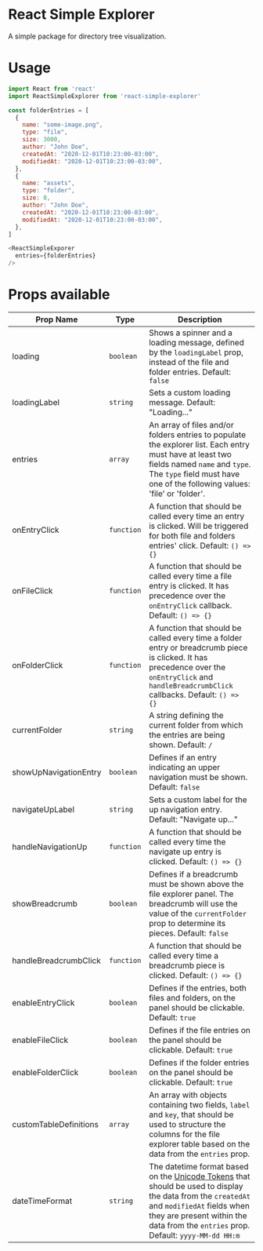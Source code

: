# React Simple Explorer

A simple package for directory tree visualization.

# Usage

```javascript
import React from 'react'
import ReactSimpleExplorer from 'react-simple-explorer'

const folderEntries = [
  {
    name: "some-image.png",
    type: "file",
    size: 3000,
    author: "John Doe",
    createdAt: "2020-12-01T10:23:00-03:00",
    modifiedAt: "2020-12-01T10:23:00-03:00",
  },
  {
    name: "assets",
    type: "folder",
    size: 0,
    author: "John Doe",
    createdAt: "2020-12-01T10:23:00-03:00",
    modifiedAt: "2020-12-01T10:23:00-03:00",
  },
]

<ReactSimpleExporer
  entries={folderEntries}
/>
```

# Props available
Prop Name | Type | Description
--------- | ---- | -----------
loading | `boolean` | Shows a spinner and a loading message, defined by the `loadingLabel` prop, instead of the file and folder entries. Default: `false`
loadingLabel | `string` | Sets a custom loading message. Default: "Loading..."
entries | `array` | An array of files and/or folders entries to populate the explorer list. Each entry must have at least two fields named `name` and `type`. The `type` field must have one of the following values: 'file' or  'folder'.
onEntryClick | `function` | A function that should be called every time an entry is clicked. Will be triggered for both file and folders entries' click. Default: `() => {}`
onFileClick | `function` | A function that should be called every time a file entry is clicked. It has precedence over the `onEntryClick` callback. Default: `() => {}`
onFolderClick | `function` | A function that should be called every time a folder entry or breadcrumb piece is clicked. It has precedence over the `onEntryClick` and `handleBreadcrumbClick` callbacks. Default: `() => {}`
currentFolder | `string` | A string defining the current folder from which the entries are being shown. Default: `/`
showUpNavigationEntry | `boolean` | Defines if an entry indicating an upper navigation must be shown. Default: `false`
navigateUpLabel | `string` | Sets a custom label for the up navigation entry. Default: "Navigate up..."
handleNavigationUp | `function` | A function that should be called every time the navigate up entry is clicked. Default: `() => {}`
showBreadcrumb | `boolean` | Defines if a breadcrumb must be shown above the file explorer panel. The breadcrumb will use the value of the `currentFolder` prop to determine its pieces. Default: `false`
handleBreadcrumbClick | `function` | A function that should be called every time a breadcrumb piece is clicked. Default: `() => {}`
enableEntryClick | `boolean` | Defines if the entries, both files and folders, on the panel should be clickable. Default: `true`
enableFileClick | `boolean` | Defines if the file entries on the panel should be clickable. Default: `true`
enableFolderClick | `boolean` | Defines if the folder entries on the panel should be clickable. Default: `true`
customTableDefinitions | `array` | An array with objects containing two fields, `label` and `key`, that should be used to structure the columns for the file explorer table based on the data from the `entries` prop.
dateTimeFormat | `string` | The datetime format based on the [Unicode Tokens](https://www.unicode.org/reports/tr35/tr35-dates.html#Date_Field_Symbol_Table) that should be used to display the data from the `createdAt` and `modifiedAt` fields when they are present within the data from the `entries` prop. Default: `yyyy-MM-dd HH:m`




